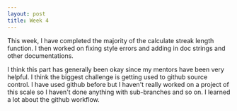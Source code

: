 ```yaml
---
layout: post
title: Week 4
---
```


This week, I have completed the majority of the calculate streak length function. I then worked on fixing style errors and adding in doc strings and other documentations. 

I think this part has generally been okay since my mentors have been very helpful. I think the biggest challenge is getting used to github source control. I have used github before but I haven't really worked on a project of this scale so I haven't done anything with sub-branches and so on. I learned a lot about the github workflow.
